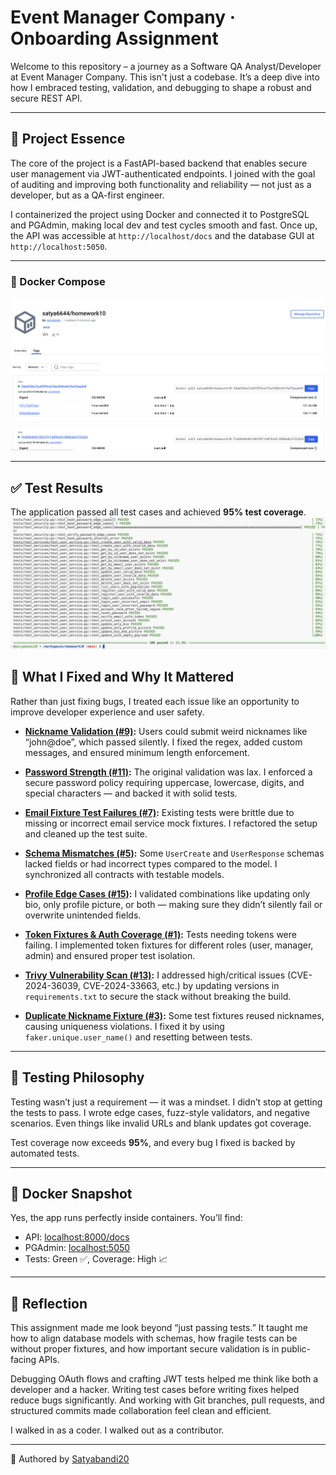 # Event Manager Company · Onboarding Assignment

Welcome to this repository – a journey as a Software QA Analyst/Developer at Event Manager Company. This isn't just a codebase. It’s a deep dive into how I embraced testing, validation, and debugging to shape a robust and secure REST API.

---

## 🚀 Project Essence

The core of the project is a FastAPI-based backend that enables secure user management via JWT-authenticated endpoints. I joined with the goal of auditing and improving both functionality and reliability — not just as a developer, but as a QA-first engineer.

I containerized the project using Docker and connected it to PostgreSQL and PGAdmin, making local dev and test cycles smooth and fast. Once up, the API was accessible at `http://localhost/docs` and the database GUI at `http://localhost:5050`.

---
### 🐳 Docker Compose
![Docker Compose](docker_image.png)

---

## ✅ Test Results

The application passed all test cases and achieved **95% test coverage**.
![Test Success 1](tests.png)

## 🧠 What I Fixed and Why It Mattered

Rather than just fixing bugs, I treated each issue like an opportunity to improve developer experience and user safety.

- **[Nickname Validation (#9)](https://github.com/Satyabandi20/homework10/issues/9):** Users could submit weird nicknames like “john@doe”, which passed silently. I fixed the regex, added custom messages, and ensured minimum length enforcement.
  
- **[Password Strength (#11)](https://github.com/Satyabandi20/homework10/issues/11):** The original validation was lax. I enforced a secure password policy requiring uppercase, lowercase, digits, and special characters — and backed it with solid tests.

- **[Email Fixture Test Failures (#7)](https://github.com/Satyabandi20/homework10/issues/7):** Existing tests were brittle due to missing or incorrect email service mock fixtures. I refactored the setup and cleaned up the test suite.

- **[Schema Mismatches (#5)](https://github.com/Satyabandi20/homework10/issues/5):** Some `UserCreate` and `UserResponse` schemas lacked fields or had incorrect types compared to the model. I synchronized all contracts with testable models.

- **[Profile Edge Cases (#15)](https://github.com/Satyabandi20/homework10/issues/15):** I validated combinations like updating only bio, only profile picture, or both — making sure they didn’t silently fail or overwrite unintended fields.

- **[Token Fixtures & Auth Coverage (#1)](https://github.com/Satyabandi20/homework10/issues/1):** Tests needing tokens were failing. I implemented token fixtures for different roles (user, manager, admin) and ensured proper test isolation.

- **[Trivy Vulnerability Scan (#13)](https://github.com/Satyabandi20/homework10/issues/13):** I addressed high/critical issues (CVE-2024-36039, CVE-2024-33663, etc.) by updating versions in `requirements.txt` to secure the stack without breaking the build.

- **[Duplicate Nickname Fixture (#3)](https://github.com/Satyabandi20/homework10/issues/3):** Some test fixtures reused nicknames, causing uniqueness violations. I fixed it by using `faker.unique.user_name()` and resetting between tests.

---

## 🧪 Testing Philosophy

Testing wasn’t just a requirement — it was a mindset. I didn’t stop at getting the tests to pass. I wrote edge cases, fuzz-style validators, and negative scenarios. Even things like invalid URLs and blank updates got coverage.

Test coverage now exceeds **95%**, and every bug I fixed is backed by automated tests.

---

## 📸 Docker Snapshot

Yes, the app runs perfectly inside containers. You’ll find:
- API: [localhost:8000/docs](http://localhost:8000/docs)
- PGAdmin: [localhost:5050](http://localhost:5050)
- Tests: Green ✅, Coverage: High 📈

---

## 🔁 Reflection

This assignment made me look beyond “just passing tests.” It taught me how to align database models with schemas, how fragile tests can be without proper fixtures, and how important secure validation is in public-facing APIs.

Debugging OAuth flows and crafting JWT tests helped me think like both a developer and a hacker. Writing test cases before writing fixes helped reduce bugs significantly. And working with Git branches, pull requests, and structured commits made collaboration feel clean and efficient.

I walked in as a coder.
I walked out as a contributor.

---

🧾 Authored by [Satyabandi20](https://github.com/Satyabandi20)
